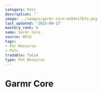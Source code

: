 ```yaml
---
category: Pets
description: ''
image: ../images/garmr-core-ee94e1fb7e.png
last_updated: '2025-09-17'
mastery_rank: 0
name: Garmr Core
source: WFCD
tags:
- Pet Resource
- Pets
tradable: false
type: Pet Resource
---
```


# Garmr Core

